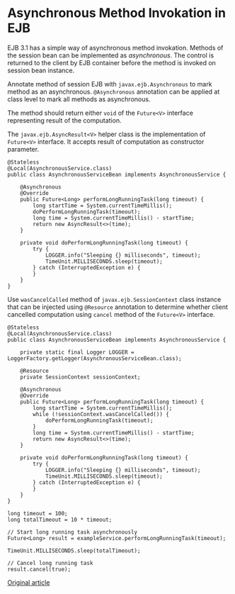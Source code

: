 Asynchronous Method Invokation in EJB
=====================================

EJB 3.1 has a simple way of asynchronous method invokation. Methods of the session bean can be implemented as *asynchronous*. The control is returned to the client by EJB container before the method is invoked on session bean instance.

Annotate method of session EJB with `javax.ejb.Asynchronous` to mark method as an asynchronous. `@Asynchronous` annotation can be applied at class level to mark all methods as asynchronous.

The method should return either `void` of the `Future<V>` interface representing result of the computation.

The `javax.ejb.AsyncResult<V>` helper class is the implementation of `Future<V>` interface. It accepts result of computation as constructor parameter.

```
@Stateless
@Local(AsynchronousService.class)
public class AsynchronousServiceBean implements AsynchronousService {

    @Asynchronous
    @Override
    public Future<Long> performLongRunningTask(long timeout) {
        long startTime = System.currentTimeMillis();
        doPerformLongRunningTask(timeout);
        long time = System.currentTimeMillis() - startTime;
        return new AsyncResult<>(time);
    }

    private void doPerformLongRunningTask(long timeout) {
        try {
            LOGGER.info("Sleeping {} milliseconds", timeout);
            TimeUnit.MILLISECONDS.sleep(timeout);
        } catch (InterruptedException e) {
        }
    }
}
```

Use `wasCancelCalled` method of `javax.ejb.SessionContext` class instance that can be injected using `@Resource` annotation to determine whether client cancelled computation using `cancel` method of the `Future<V>` interface.

```
@Stateless
@Local(AsynchronousService.class)
public class AsynchronousServiceBean implements AsynchronousService {

    private static final Logger LOGGER = LoggerFactory.getLogger(AsynchronousServiceBean.class);
    
    @Resource
    private SessionContext sessionContext;

    @Asynchronous
    @Override
    public Future<Long> performLongRunningTask(long timeout) {
        long startTime = System.currentTimeMillis();
        while (!sessionContext.wasCancelCalled()) {
            doPerformLongRunningTask(timeout);
        }
        long time = System.currentTimeMillis() - startTime;
        return new AsyncResult<>(time);
    }

    private void doPerformLongRunningTask(long timeout) {
        try {
            LOGGER.info("Sleeping {} milliseconds", timeout);
            TimeUnit.MILLISECONDS.sleep(timeout);
        } catch (InterruptedException e) {
        }
    }
}
```

```
long timeout = 100;
long totalTimeout = 10 * timeout;

// Start long running task asynchronously 
Future<Long> result = exampleService.performLongRunningTask(timeout);

TimeUnit.MILLISECONDS.sleep(totalTimeout);

// Cancel long running task
result.cancel(true);
```

[Original article](http://developer-should-know.tumblr.com/post/116453807202/asynchronous-method-invokation-in-ejb)
